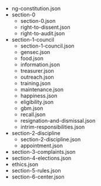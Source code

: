 - ng-constitution.json
- section-0
	- section-0.json
	- right-to-dissent.json
	- right-to-audit.json
- section-1-council
	- section-1-council.json
	- gensec.json
	- food.json
	- information.json
	- treasurer.json
	- outreach.json
	- training.json
	- maintenance.json
	- happiness.json
	- eligibility.json
	- gbm.json
	- recall.json
	- resignation-and-dismissal.json
	- intrim-responsibilities.json
- section-2-discipline
	- section-2-discipline.json
	- appointment.json
- section-3-complaints.json
- section-4-elections.json
- ethics.json
- section-5-rules.json
- section-6-center.json
